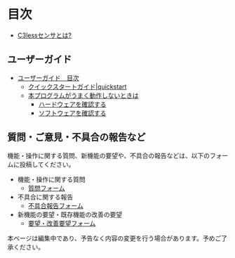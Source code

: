 # 目次

- [C3lessセンサとは?](./Description/about.md)

## ユーザーガイド
- [ユーザーガイド　目次](./UserGuide/UserGuide.md)
  - [クイックスタートガイド|quickstart](./UserGuide/setup/quickStart.md)
  - [本プログラムがうまく動作しないときは](./UserGuide/troubleShooting/troubleShooting.md)
    - [ハードウェアを確認する](./UserGuide/troubleShooting/checkHardware.md)
    - [ソフトウェアを確認する](./UserGuide/troubleShooting/checkSoftware.md)

## 質問・ご意見・不具合の報告など
機能・操作に関する質問、新機能の要望や、不具合の報告などは、以下のフォームに投稿してください。

- 機能・操作に関する質問   
    - [質問フォーム](https://github.com/Tycoh/C3lessSensorSystem/issues/new?assignees=&labels=question&template=------.md&title=)
- 不具合に関する報告
    - [不具合報告フォーム](https://github.com/Tycoh/C3lessSensorSystem/issues/new?assignees=Tycoh&labels=bug&template=---------.md&title=BUG)
- 新機能の要望・既存機能の改善の要望
    - [要望・改善要望フォーム](https://github.com/Tycoh/C3lessSensorSystem/issues/new?assignees=&labels=enhancement&template=-----------.md&title=%E3%80%90%E8%A6%81%E6%9C%9B%E3%83%BB%E6%94%B9%E5%96%84%E3%80%91)

本ページは編集中であり、予告なく内容の変更を行う場合があります。予めご了承ください。